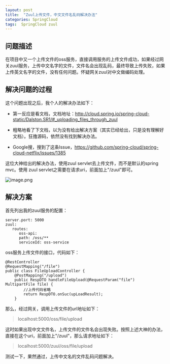 ```yaml
---
layout: post
title:  "Zuul上传文件，中文文件名乱码解决办法"
categories: SpringCloud
tags:  SpringCloud zuul
---
```




## 问题描述

在项目中又一个上传文件的oss服务，直接调用服务的上传文件成功，如果经过网关zuul服务，上传中文名字的文件，文件名会出现乱码，最终导致上传失败，如果上传英文名字的文件，没有任何问题。怀疑网关zuul对中文做编码处理。

 <!--more-->

## 解决问题的过程

这个问题出现之后，我个人的解决办法如下：

* 第一反应是看文档，文档地址：http://cloud.spring.io/spring-cloud-static/Dalston.SR1/#_uploading_files_through_zuul

* 粗略地看了下文档，以为没有给出解决方案（其实已经给出，只是没有理解好文档）。狂撸源码，依然没有找到解决办法。

* Google搜，搜到了这条Issue，https://github.com/spring-cloud/spring-cloud-netflix/issues/1385

这位大神给出的解决办法，使用zuul servlet去上传文件，而不是默认的spring mvc。使用 zuul servlet之需要在请求uri，前面加上"/zuul"即可。

![image.png](http://upload-images.jianshu.io/upload_images/2279594-e1eeda790fa3fe15.png?imageMogr2/auto-orient/strip%7CimageView2/2/w/1240)


## 解决方案

首先列出我的zuul服务的配置：

```
server.port: 5000
zuul:
   routes:
      oss-api:
      path: /oss/**
      serviceId: oss-service
```
oss服务上传文件的接口，代码如下：

```
@RestController
@RequestMapping("/file")
public class FileUploadController {
    @PostMapping("/upload")  
    public RespDTO handleFileUpload(@RequestParam("file") MultipartFile file) {
        //上传代码省略
        return RespDTO.onSuc(upLoadResult);
    }
```

那么，经过网关，调用上传文件的url地址如下：


>localhost:5000/oss/file/upload

这时如果出现中文文件名，上传文件的文件名会出现失败。按照上述大神的办法，直接在这个uri，前面加上"/zuul"，那么请求地址如下：

> localhost:5000/zuul/oss/file/upload

测试一下，果然通过，上传中文名的文件乱码问题解决。
